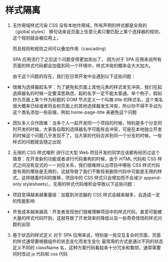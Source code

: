 # 样式隔离

1. 无作用域样式污染
   CSS 没有本地作用域，所有声明的样式都是全局的（global styles）
   换句话来说页面上任意元素只要匹配上某个选择器的规则，这个规则就会被应用上，

   而且规则和规则之间可以叠加作用（cascading）

   SPA 应用流行了之后这个问题变得更加突出了，
   因为对于 SPA 应用来说所有页面的样式代码都会加载到同一个环境中，样式冲突的概率会大大加大。

   由于这个问题的存在，我们在日常开发中会遇到以下这些问题：

- 很难为选择器起名字：为了避免和页面上其他元素的样式发生冲突，我们在起选择器名的时候一定要深思熟虑，起的名字一定不能太普通。举个例子，假如你为页面上某个作为标题的 DOM 节点定义一个叫做.title 的样式名，这个类名很大概率已经或者将会和页面上的其他选择器发生冲突，所以你不得不手动为这个类名添加一些前缀，例如.home-page-title 来避免这个问题

- 团队多人合作困难：当多个人一起开发同一个项目的时候，特别是多个分支同时开发的时候，大家各自取的选择器名字可能有会冲突，可是在本地独立开发的时候这个问题几乎发现不了。当大家的代码合并到同一个分支的时候，一些样式的问题就会随之出现

2. 无用的 CSS 样式堆积
   进行过大型 Web 项目开发的同学应该都有经历过这个情景：在开发新的功能或者进行代码重构的时候，由于 HTML 代码和 CSS 样式之间没有显式的一一对应关系，我们很难辨认出项目中哪些 CSS 样式代码是有用的哪些是无用的，这就导致了我们不敢轻易删除代码中可能是无用的样式。这样随着时间的推移，项目中的 CSS 样式只会增加而不会减少
   append-only stylesheets）。无用的样式代码堆积会导致以下这些问题：

- 项目变得越来越重量级：加载到浏览器的 CSS 样式会越来越多，会造成一定的性能影响

- 开发成本越来越高：开发者发现他们很难理解项目中的样式代码，甚至可能被大量的样式代码吓到，这就导致了开发效率的降低以及一些奇奇怪怪的样式问题的出现

3. 基于状态的样式定义
   对于 SPA 应用来说，特别是一些交互复杂的页面，页面的样式通常要根据组件的状态变化而发生变化
   最常用的方式是通过不同的状态定义不同的 className 名，这种方案代码看起来十分冗余和繁琐，通常需要同时改动 js 代码和 css 代码
